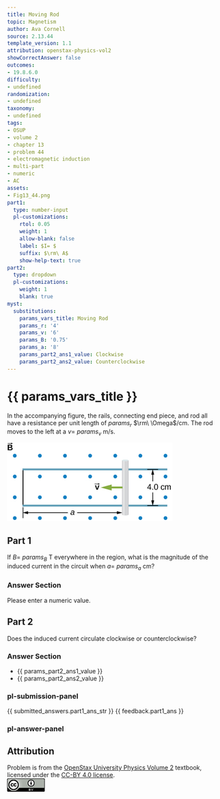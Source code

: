 ```yaml
---
title: Moving Rod
topic: Magnetism
author: Ava Cornell
source: 2.13.44
template_version: 1.1
attribution: openstax-physics-vol2
showCorrectAnswer: false
outcomes:
- 19.8.6.0
difficulty:
- undefined
randomization:
- undefined
taxonomy:
- undefined
tags:
- OSUP
- volume 2
- chapter 13
- problem 44
- electromagnetic induction
- multi-part
- numeric
- AC
assets:
- Fig13_44.png
part1:
  type: number-input
  pl-customizations:
    rtol: 0.05
    weight: 1
    allow-blank: false
    label: $I= $
    suffix: $\rm\ A$
    show-help-text: true
part2:
  type: dropdown
  pl-customizations:
    weight: 1
    blank: true
myst:
  substitutions:
    params_vars_title: Moving Rod
    params_r: '4'
    params_v: '6'
    params_B: '0.75'
    params_a: '8'
    params_part2_ans1_value: Clockwise
    params_part2_ans2_value: Counterclockwise
---
```

# {{ params_vars_title }}
In the accompanying figure, the rails, connecting end piece, and rod all have a resistance per unit length of ${{params_r }}$ $\rm\ \Omega$$/$$\textrm{cm}$. The rod moves to the left at a $v=$ ${{params_v }} \textrm{ m/s}$.

<img src="Fig13_44.png">

## Part 1

If $B=$ ${{params_B }} \textrm{ T}$ everywhere in the region, what is the magnitude of the induced current in the circuit when $a=$ ${{params_a }} \textrm{ cm}$?

### Answer Section

Please enter a numeric value.

## Part 2

Does the induced current circulate clockwise or counterclockwise?

### Answer Section

- {{ params_part2_ans1_value }}
- {{ params_part2_ans2_value }}

### pl-submission-panel

{{ submitted_answers.part1_ans_str }}
{{ feedback.part1_ans }}

### pl-answer-panel

## Attribution

Problem is from the [OpenStax University Physics Volume 2](https://openstax.org/details/books/university-physics-volume-2) textbook, licensed under the [CC-BY 4.0 license](https://creativecommons.org/licenses/by/4.0/).<br>![Image representing the Creative Commons 4.0 BY license.](https://raw.githubusercontent.com/firasm/bits/master/by.png)